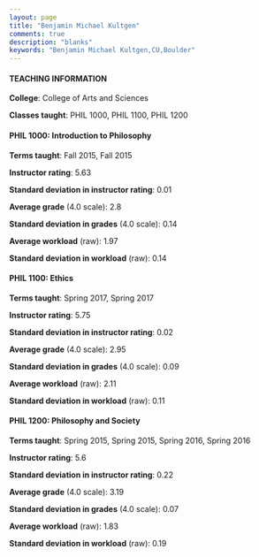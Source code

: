 ```yaml
---
layout: page
title: "Benjamin Michael Kultgen" 
comments: true
description: "blanks"
keywords: "Benjamin Michael Kultgen,CU,Boulder"
---
```

<head>
<script src="https://ajax.googleapis.com/ajax/libs/jquery/2.1.3/jquery.min.js"></script>
<script src="https://dl.dropboxusercontent.com/s/pc42nxpaw1ea4o9/highcharts.js?dl=0"></script>
<!-- <script src="../assets/js/highcharts.js"></script> -->
<style type="text/css">@font-face {
	font-family: "Bebas Neue";
	src: url(https://www.filehosting.org/file/details/544349/BebasNeue Regular.otf) format("opentype");
	}
	h1.Bebas { 
		font-family: "Bebas Neue", Verdana, Tahoma;
	}
</style>
</head>
	   
#### TEACHING INFORMATION

**College**: College of Arts and Sciences

**Classes taught**: PHIL 1000, PHIL 1100, PHIL 1200

#### PHIL 1000: Introduction to Philosophy

**Terms taught**: Fall 2015, Fall 2015

**Instructor rating**: 5.63

**Standard deviation in instructor rating**: 0.01

**Average grade** (4.0 scale): 2.8

**Standard deviation in grades** (4.0 scale): 0.14

**Average workload** (raw): 1.97

**Standard deviation in workload** (raw): 0.14

#### PHIL 1100: Ethics

**Terms taught**: Spring 2017, Spring 2017

**Instructor rating**: 5.75

**Standard deviation in instructor rating**: 0.02

**Average grade** (4.0 scale): 2.95

**Standard deviation in grades** (4.0 scale): 0.09

**Average workload** (raw): 2.11

**Standard deviation in workload** (raw): 0.11

#### PHIL 1200: Philosophy and Society

**Terms taught**: Spring 2015, Spring 2015, Spring 2016, Spring 2016

**Instructor rating**: 5.6

**Standard deviation in instructor rating**: 0.22

**Average grade** (4.0 scale): 3.19

**Standard deviation in grades** (4.0 scale): 0.07

**Average workload** (raw): 1.83

**Standard deviation in workload** (raw): 0.19

